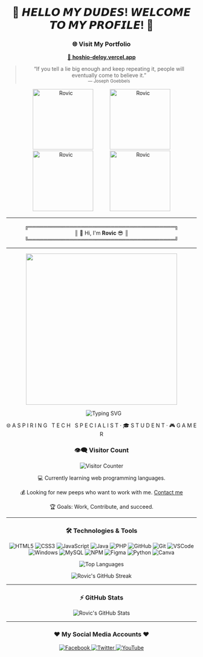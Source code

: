 <h1 align="center">👾 𝙃𝙀𝙇𝙇𝙊 𝙈𝙔 𝘿𝙐𝘿𝙀𝙎! 𝙒𝙀𝙇𝘾𝙊𝙈𝙀 𝙏𝙊 𝙈𝙔 𝙋𝙍𝙊𝙁𝙄𝙇𝙀! 👾</h1>


<!--
**Rovic420/Rovic420** is a ✨ _special_ ✨ repository because its `README.md` (this file) appears on your GitHub profile.


-->
<h3 align="center">🌐 Visit My Portfolio</h3>

<p align="center">
  <a href="https://hoshio-deloy.vercel.app/" target="_blank">
    🚀 <strong>hoshio-deloy.vercel.app</strong>
  </a>
</p>


<blockquote align="center">
  “If you tell a lie big enough and keep repeating it, people will eventually come to believe it.”
  <br/>
  <sub>— Joseph Goebbels</sub>
</blockquote>


<p align="center">
  <img src="https://user-images.githubusercontent.com/49750136/133055850-5e24e018-932a-4b15-bf7b-6f9d04271e27.png" alt="Rovic" width="160" hspace="20"/>
  <img src="https://raw.githubusercontent.com/Rovic420/portf/refs/heads/main/illust_102773124_20250427_083111.png" alt="Rovic" width="160" hspace="20"/>
  <img src="https://raw.githubusercontent.com/Rovic420/portf/refs/heads/main/illust_119849342_20250420_112226.png" alt="Rovic" width="160" hspace="20"/>
  <img src="https://raw.githubusercontent.com/Rovic420/portf/refs/heads/main/illust_95069214_20250418_130240.png" alt="Rovic" width="160" hspace="20"/>
</p>


---


<p align="center">
  ╔═══════════════════════════════════════╗<br/>
  ║   👾  Hi, I'm <b>Rovic</b> 😎              ║<br/>
  ╚═══════════════════════════════════════╝
</p>



---

<p align="center">
  <img src="https://media.tenor.com/Ems-mLvCeqwAAAAC/cid-kagenou.gif" width="400"/>
</p>


<p align="center">
   &nbsp;&nbsp;
  <img src="https://readme-typing-svg.herokuapp.com?font=Orbitron&duration=3000&color=00FF00&center=true&vCenter=true&lines=I'm+Rovic%2C+20+years+old;Front+End+Developer;Gamer;Anime+Enthusiast" alt="Typing SVG" />
</p>



<p align="center">
  🌐 A S P I R I N G &nbsp; T E C H &nbsp; S P E C I A L I S T · 🎓 S T U D E N T · 🎮 G A M E R
</p>



<h3 align="center">👁️‍🗨️ Visitor Count</h3>

<p align="center">
  <img src="https://profile-counter.glitch.me/Rovic420/count.svg" alt="Visitor Counter"/>
</p>


<p align="center">💻 Currently learning web programming languages.</p>
<p align="center">💰 Looking for new peeps who want to work with me. <a href="mailto:Deloy371@pm.me">Contact me</a></p>
<p align="center">🏆 Goals: Work, Contribute, and succeed.</p>


<hr width="100%">


<h3 align="center">🛠️ Technologies & Tools</h3>

<p align="center">
  <img src="https://img.icons8.com/color/30/html-5.png" alt="HTML5"/>
  <img src="https://img.icons8.com/color/30/css3.png" alt="CSS3"/>
  <img src="https://img.icons8.com/color/30/javascript.png" alt="JavaScript"/>
  <img src="https://img.icons8.com/color/30/000000/java-coffee-cup-logo--v1.png" alt="Java"/>
  <img src="https://img.icons8.com/color/30/php.png" alt="PHP"/>
  <img src="https://img.icons8.com/material-outlined/30/github.png" alt="GitHub"/>
  <img src="https://img.icons8.com/color/30/git.png" alt="Git"/>
  <img src="https://img.icons8.com/color/30/visual-studio-code-2019.png" alt="VSCode"/>
  <img src="https://img.icons8.com/color/30/windows-10.png" alt="Windows"/>
  <img src="https://img.icons8.com/fluency/48/4a90e2/mysql-logo.png" alt="MySQL"/>
  <img src="https://img.icons8.com/color/30/npm.png" alt="NPM"/>
  <img src="https://img.icons8.com/color/30/figma.png" alt="Figma"/>
  <img src="https://img.icons8.com/color/30/python.png" alt="Python"/>
  <img src="https://img.icons8.com/color/30/canva.png" alt="Canva"/>
</p>

<p align="center">
  <img src="https://github-readme-stats.vercel.app/api/top-langs/?username=Rovic420&theme=radical&show_icons=true&hide_border=true&layout=compact" alt="Top Languages"/>
</p>


<p align="center">
  <img src="https://github-readme-streak-stats.herokuapp.com/?user=Rovic420&theme=radical&hide_border=true&include_all_commits=true" alt="Rovic's GitHub Streak"/>
</p>


<hr width="100%">


<h3 align="center">⚡ GitHub Stats</h3>

<p align="center">
  <img src="https://github-readme-stats.vercel.app/api?username=Rovic420&theme=radical&show_icons=true&hide_border=true&count_private=true" alt="Rovic's GitHub Stats"/>
</p>


<hr width="100%">


<h3 align="center">❤️ My Social Media Accounts ❤️</h3>


<p align="center">
  <a href="https://facebook.com/RovicDeloyTV">
    <img src="https://img.shields.io/badge/facebook-%231877F2.svg?&style=for-the-badge&logo=facebook&logoColor=white" alt="Facebook"/>
  </a>
  <a href="https://twitter.com/Fishausted">
    <img src="https://img.shields.io/badge/twitter-%231DA1F2.svg?&style=for-the-badge&logo=twitter&logoColor=white" alt="Twitter"/>
  </a>
  <a href="https://m.youtube.com/channel/UCZhAG9pz_YzNAOiQelO5tCQ">
    <img src="https://img.shields.io/badge/youtube-%23FF0000.svg?&style=for-the-badge&logo=youtube&logoColor=white" alt="YouTube"/>
  </a>
</p>
